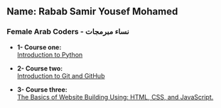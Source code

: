##  Name: Rabab Samir Yousef Mohamed
### Female Arab Coders - نساء مبرمجات



* __1- Course one:__    
[Introduction to Python](https://www.udemy.com/course/introduction-to-python)

* __2- Course two:__    
[Introduction to Git and GitHub](https://www.udemy.com/course/introduction-to-git-and-github)

* __3- Course three:__    
[The Basics of Website Building Using: HTML, CSS, and JavaScript.](https://www.udemy.com/course/html-css-javascript-arabic)
